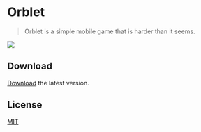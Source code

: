 # Orblet
> Orblet is a simple mobile game that is harder than it seems.

![](https://i.imgur.com/OstScmp.png)

## Download

[Download](https://github.com/TheJeme/Orblet/releases/ "Orblet") the latest version.

## License

[MIT](LICENSE)
